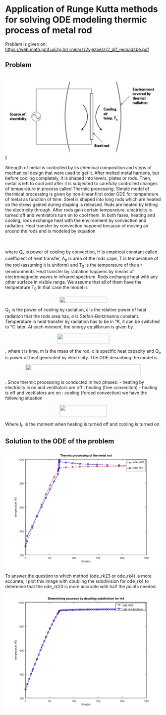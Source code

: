 # Application of Runge Kutta methods for solving ODE modeling thermic process of metal rod

Problem is given on: https://web.math.pmf.unizg.hr/~nela/zr2vjezbe/zr2_dif_jednadzbe.pdf

## Problem
![](problem.jpg?raw=true)

Strength of metal is controlled by its chemical composition and steps of mechanical design that were used to get it. After melted metal hardens, but before cooling completely, it is shaped into levers, plates or rods. Then, metal is left to cool and after it is subjected to carefully controlled changes of temperature in process called Thermic processing. 
Simple model of thermical processing is given by non-linear first order ODE for temperature of metal as function of time.
Steel is shaped into long rods which are heated so the stress gained during shaping is released. Rods are heated by letting the electricity through. After rods gain certain temperature, electricity is turned off and ventilators turn on to cool them. In both fases, heating and cooling, rods exchange heat with the environment by convection and radiation. Heat transfer by convection happend because of moving air around the rods and is modeled by equation
<p align="center"><img src="svgs/7748eecfd3161ea96b6f1750a6f171fb.svg" align=middle width=139.313955pt height=16.97751pt/></p>
where Q<sub>k</sub> is power of cooling by convection, H is empirical constant called coefficient of heat transfer, A<sub>p</sub> is area of the rods cape, T is temperature of the rod (assuming it is uniform) and T<sub>0</sub> is the temperature of the air (environment). Heat transfer by radiation happens by means of electromagnetic waves in infrared spectrum. Rods exchange heat with any other surface in visible range. We assume that all of them have the temperature T<sub>0</sub>
In that case the model is
<p align="center"><img src="svgs/f94b405f090d27ff2cbd44071abf4282.svg" align=middle width=154.65334499999997pt height=18.869894999999996pt/></p>
Q<sub>z</sub> is the power of cooling by radiation, ϵ is the relative power of heat radiation that the rods area has, σ is Stefan-Boltzmanns constant.
Temperature in heat transfer by radiation has to be in °K, it can be switched to °C later. 
At each moment, the energy equilibrium is given by
<p align="center"><img src="svgs/c7d12f8fb8283891494a08d5822d49bf.svg" align=middle width=168.5277pt height=33.769394999999996pt/></p>,
where t is time, m is the mass of the rod, c is specific heat capacity and Q<sub>e</sub> is power of heat generated by electricity. 
The ODE describing the model is 
<p align="center"><img src="svgs/967b9cf4974d2e6d003910f97e337d70.svg" align=middle width=371.6493pt height=33.769394999999996pt/></p>.
Since thermic processing is conducted in two phases:
	- heating by electricity is on and ventilators are off : heating (free convection)
	- heating is off and vectilators are on : cooling (forced convection)
we have the following situation
<p align="center"><img src="svgs/4e2f56101d03077949430d85e7bc5016.svg" align=middle width=151.207485pt height=39.30498pt/></p>
Where t<sub>h</sub> is the moment when heating is turned off and cooling is turned on. 




## Solution to the ODE of the problem
![](im1.jpg?raw=true)

To answer the question to which method (ode_rk23 or ode_rk4) is more accurate, I plot this image with doubling the subdivision for ode_rk4 to determine that the ode_rk23 is more accurate with half the points needed. 

![](im2.jpg?raw=true)
